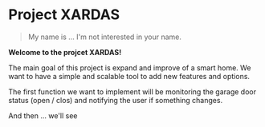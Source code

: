 # Project XARDAS

> My name is ...
> I'm not interested in your name.

**Welcome to the projcet XARDAS!**

The main goal of this project is expand and improve of a smart home. We want to have a simple and scalable tool to add new features and options.

The first function we want to implement will be monitoring the garage door status (open / clos) and notifying the user if something changes.

And then ... we'll see
